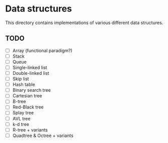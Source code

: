 # Data structures

This directory contains implementations of various different data structures.

## TODO

- [ ] Array (functional paradigm?)
- [ ] Stack
- [ ] Queue
- [ ] Single-linked list
- [ ] Double-linked list
- [ ] Skip list
- [ ] Hash table
- [ ] Binary search tree
- [ ] Cartesian tree
- [ ] B-tree
- [ ] Red-Black tree
- [ ] Splay tree
- [ ] AVL tree
- [ ] k-d tree
- [ ] R-tree + variants
- [ ] Quadtree & Octree + variants
